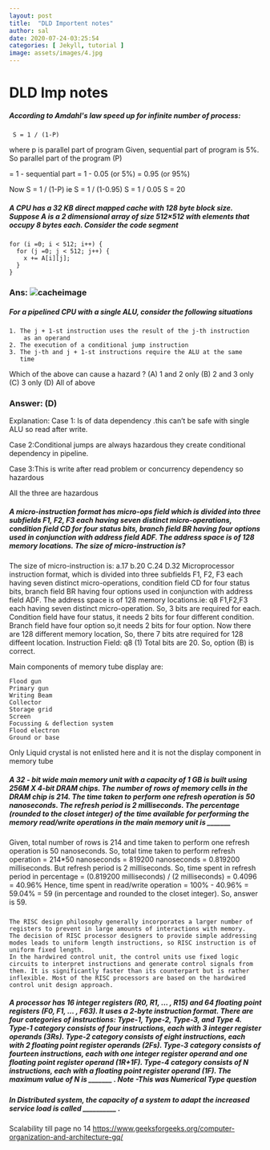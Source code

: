 ```yaml
---
layout: post
title:  "DLD Importent notes"
author: sal
date: 2020-07-24-03:25:54
categories: [ Jekyll, tutorial ]
image: assets/images/4.jpg
---
```

# DLD Imp notes
##### According to Amdahl's law speed up for infinite number of process:

```
 S = 1 / (1-P) 
```

where p is parallel part of program Given, sequential part of program is 5%. So parallel part of the program (P)

= 1 - sequential part
= 1 - 0.05 (or 5%)
= 0.95 (or 95%)

Now S = 1 / (1-P)
ie  S = 1 / (1-0.95)
    S = 1 / 0.05
    S = 20 

##### A CPU has a 32 KB direct mapped cache with 128 byte block size. Suppose A is a 2 dimensional array of size 512×512 with elements that occupy 8 bytes each. Consider the code segment
```
for (i =0; i < 512; i++) {
  for (j =0; j < 512; j++) {
    x += A[i][j];
  }
} 
```
### Ans: ![cacheimage](/assets/images/cache.jpg)

##### For a pipelined CPU with a single ALU, consider the following situations
```
1. The j + 1-st instruction uses the result of the j-th instruction
    as an operand
2. The execution of a conditional jump instruction
3. The j-th and j + 1-st instructions require the ALU at the same 
   time
   ```

Which of the above can cause a hazard ?
(A) 1 and 2 only
(B) 2 and 3 only
(C) 3 only
(D) All of above

### Answer: (D)

Explanation: Case 1: Is of data dependency .this can’t be safe with single ALU so read after write.

Case 2:Conditional jumps are always hazardous they create conditional dependency in pipeline.

Case 3:This is write after read problem or concurrency dependency so hazardous

All the three are hazardous

##### A micro-instruction format has micro-ops field which is divided into three subfields F1, F2, F3 each having seven distinct micro-operations, condition field CD for four status bits, branch field BR having four options used in conjunction with address field ADF. The address space is of 128 memory locations. The size of micro-instruction is?
The size of micro-instruction is:
a.17
b.20
C.24
D.32
Microprocessor instruction format, which is divided into three subfields F1, F2, F3 each having seven distinct micro-operations, condition field CD for four status bits, branch field BR having four options used in conjunction with address field ADF. The address space is of 128 memory locations.ie: q8 F1,F2,F3 each having seven distinct micro-operation. So, 3 bits are required for each. Condition field have four status, it needs 2 bits for four different condition. Branch field have four option so,it needs 2 bits for four option. Now there are 128 different memory location, So, there 7 bits atre required for 128 diffeent location. Instruction Field: q8 (1) Total bits are 20. So, option (B) is correct.

Main components of memory tube display are:

    Flood gun
    Primary gun
    Writing Beam
    Collector
    Storage grid
    Screen
    Focussing & deflection system
    Flood electron
    Ground or base

Only Liquid crystal is not enlisted here and it is not the display component in memory tube

##### A 32 - bit wide main memory unit with a capacity of 1 GB is built using 256M X 4-bit DRAM chips. The number of rows of memory cells in the DRAM chip is 214. The time taken to perform one refresh operation is 50 nanoseconds. The refresh period is 2 milliseconds. The percentage (rounded to the closet integer) of the time available for performing the memory read/write operations in the main memory unit is _______ 

Given, total number of rows is 214 and time taken to perform one refresh operation is 50 nanoseconds. So, total time taken to perform refresh operation = 214*50 nanoseconds = 819200 nanoseconds = 0.819200 milliseconds. But refresh period is 2 milliseconds. So, time spent in refresh period in percentage = (0.819200 milliseconds) / (2 milliseconds) = 0.4096 = 40.96% Hence, time spent in read/write operation = 100% - 40.96% = 59.04% = 59 (in percentage and rounded to the closet integer). So, answer is 59. 

##### 

    The RISC design philosophy generally incorporates a larger number of registers to prevent in large amounts of interactions with memory.
    The decision of RISC processor designers to provide simple addressing modes leads to uniform length instructions, so RISC instruction is of uniform fixed length.
    In the hardwired control unit, the control units use fixed logic circuits to interpret instructions and generate control signals from them. It is significantly faster than its counterpart but is rather inflexible. Most of the RISC processors are based on the hardwired control unit design approach.


##### A processor has 16 integer registers (R0, R1, … , R15) and 64 floating point registers (F0, F1, … , F63). It uses a 2-byte instruction format. There are four categories of instructions: Type-1, Type-2, Type-3, and Type 4. Type-1 category consists of four instructions, each with 3 integer register operands (3Rs). Type-2 category consists of eight instructions, each with 2 floating point register operands (2Fs). Type-3 category consists of fourteen instructions, each with one integer register operand and one floating point register operand (1R+1F). Type-4 category consists of N instructions, each with a floating point register operand (1F). The maximum value of N is _______ . Note -This was Numerical Type question


##### In Distributed system, the capacity of a system to adapt the increased service load is called __________ .
Scalability
till  page no 14 
https://www.geeksforgeeks.org/computer-organization-and-architecture-gq/